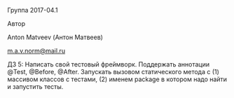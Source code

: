 Группа 2017-04.1

Автор

Anton Matveev (Антон Матвеев)

m.a.v.norm@mail.ru

ДЗ 5: Написать свой тестовый фреймворк. Поддержать аннотации @Test, @Before, @After. Запускать вызовом статического метода с (1) массивом классов с тестами, (2) именем package в котором надо найти и запустить тесты.
